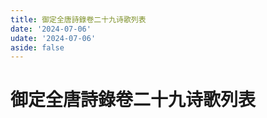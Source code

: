 ```yaml
---
title: 御定全唐詩錄卷二十九诗歌列表
date: '2024-07-06'
udate: '2024-07-06'
aside: false
---
```

# 御定全唐詩錄卷二十九诗歌列表

<PoemList :list="poems" :authorMap="authorMap" :chapternum="29" />

<script setup>
const chapter = '卷二十九';
import poems from '/data/qtsl/卷二十九/poems.json'
import authorMap from '/data/qtsl/卷二十九/author.json'
</script>
